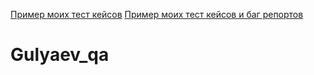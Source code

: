 [Пример моих тест кейсов](https://docs.google.com/spreadsheets/d/1TGjYaz-oujbHcsAImRQ7FoCxPcQ97FMmH8hRQ1E6W8M/edit?usp=sharing)
[Пример моих тест кейсов и баг репортов](https://docs.google.com/spreadsheets/d/1TGjYaz-oujbHcsAImRQ7FoCxPcQ97FMmH8hRQ1E6W8M/edit?usp=sharing)
# Gulyaev_qa